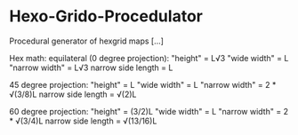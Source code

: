 # Hexo-Grido-Procedulator

Procedural generator of hexgrid maps [...]

Hex math:
equilateral (0 degree projection):
"height" = L√3
"wide width" = L
"narrow width" = L√3
narrow side length = L


45 degree projection:
"height" = L
"wide width" = L
"narrow width" = 2 * √(3/8)L
narrow side length = √(2)L


60 degree projection:
"height" = (3/2)L
"wide width" = L
"narrow width" = 2 * √(3/4)L
narrow side length = √(13/16)L